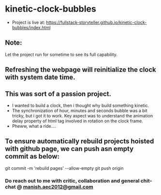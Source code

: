 # kinetic-clock-bubbles

* Project is live at:
https://fullstack-storyteller.github.io/kinetic-clock-bubbles/index.html

## Note:
Let the project run for sometime to see its full capability.

## Refreshing the webpage will reinitialize the clock with system date time.

## This was sort of a passion project.
* I wanted to build a clock, then i thought why build something kinetic.
* The synchronization of hour, minutes and seconds bubble was a bit tricky, but i got it to work. Key aspect was to understand the animation delay property of html tag involved in rotation on the clock frame.
* Pheww, what a ride....

## To ensure automatically rebuild projects hoisted with github page, we can push asn empty commit as below:
git commit -m 'rebuild pages' --allow-empty
git push origin <branch-name>
  
### Do reach out to me with critic, collaboration and general chit-chat @ manish.aec2012@gmail.com
